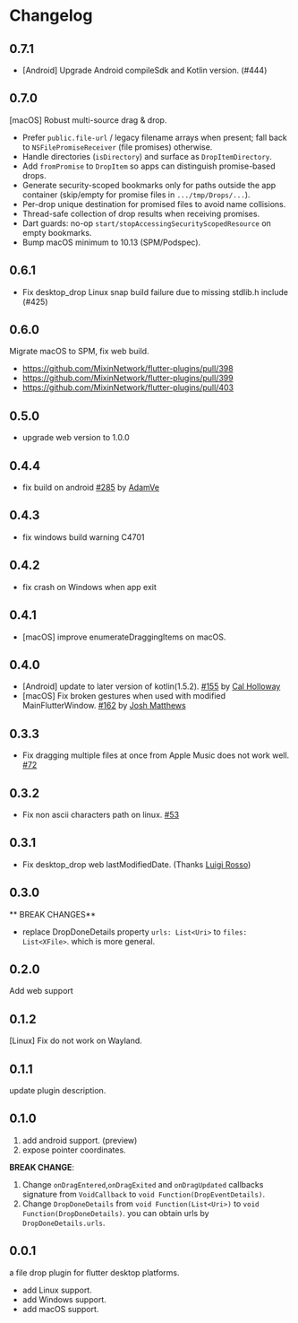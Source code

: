 # Changelog

## 0.7.1

* [Android] Upgrade Android compileSdk and Kotlin version. (#444) 

## 0.7.0

[macOS] Robust multi-source drag & drop.

* Prefer `public.file-url` / legacy filename arrays when present; fall back to
  `NSFilePromiseReceiver` (file promises) otherwise.
* Handle directories (`isDirectory`) and surface as `DropItemDirectory`.
* Add `fromPromise` to `DropItem` so apps can distinguish promise-based drops.
* Generate security-scoped bookmarks only for paths outside the app container
  (skip/empty for promise files in `.../tmp/Drops/...`).
* Per-drop unique destination for promised files to avoid name collisions.
* Thread-safe collection of drop results when receiving promises.
* Dart guards: no-op `start/stopAccessingSecurityScopedResource` on empty
  bookmarks.
* Bump macOS minimum to 10.13 (SPM/Podspec).

## 0.6.1

* Fix desktop_drop Linux snap build failure due to missing stdlib.h include (#425)

## 0.6.0

Migrate macOS to SPM, fix web build.

* https://github.com/MixinNetwork/flutter-plugins/pull/398
* https://github.com/MixinNetwork/flutter-plugins/pull/399
* https://github.com/MixinNetwork/flutter-plugins/pull/403

## 0.5.0

* upgrade web version to 1.0.0

## 0.4.4

* fix build on android [#285](https://github.com/MixinNetwork/flutter-plugins/pull/285)
  by [AdamVe](https://github.com/AdamVe)

## 0.4.3

* fix windows build warning C4701

## 0.4.2

* fix crash on Windows when app exit

## 0.4.1

* [macOS] improve enumerateDraggingItems on macOS.

## 0.4.0

* [Android] update to later version of kotlin(1.5.2). [#155](https://github.com/MixinNetwork/flutter-plugins/pull/155)
  by [Cal Holloway](https://github.com/CalHoll)
* [macOS] Fix broken gestures when used with modified
  MainFlutterWindow. [#162](https://github.com/MixinNetwork/flutter-plugins/pull/162)
  by [Josh Matthews](https://github.com/jmatth)

## 0.3.3

* Fix dragging multiple files at once from Apple Music does not work
  well. [#72](https://github.com/MixinNetwork/flutter-plugins/issues/72)

## 0.3.2

* Fix non ascii characters path on linux. [#53](https://github.com/MixinNetwork/flutter-plugins/issues/53)

## 0.3.1

* Fix desktop_drop web lastModifiedDate. (Thanks [Luigi Rosso](https://github.com/luigi-rosso))

## 0.3.0

** BREAK CHANGES**

* replace DropDoneDetails property `urls: List<Uri>` to `files: List<XFile>`. which is more general.

## 0.2.0

Add web support

## 0.1.2

[Linux] Fix do not work on Wayland.

## 0.1.1

update plugin description.

## 0.1.0

1. add android support. (preview)
2. expose pointer coordinates.

**BREAK CHANGE**:

1. Change `onDragEntered`,`onDragExited` and `onDragUpdated` callbacks signature from `VoidCallback`
   to `void Function(DropEventDetails)`.
2. Change `DropDoneDetails` from `void Function(List<Uri>)` to `void Function(DropDoneDetails)`. you can obtain urls
   by `DropDoneDetails.urls`.

## 0.0.1

a file drop plugin for flutter desktop platforms.

* add Linux support.
* add Windows support.
* add macOS support.
